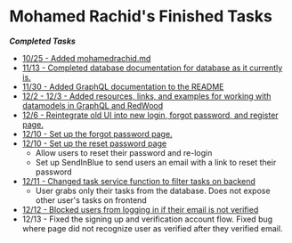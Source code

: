 # Mohamed Rachid's Finished Tasks

***Completed Tasks***

* [10/25 - Added mohamedrachid.md](https://github.com/Vrajs16/TaskAi/pull/1)
* [11/13 - Completed database documentation for database as it currently is.](https://github.com/Vrajs16/TaskAi/pull/39)
* [11/30 - Added GraphQL documentation to the README](https://github.com/Vrajs16/TaskAi/pull/58)
* [12/2 - 12/3 - Added resources, links, and examples for working with datamodels in GraphQL and RedWood](https://github.com/Vrajs16/TaskAi/pull/59)
* [12/6  - Reintegrate old UI into new login, forgot password, and register page.](https://github.com/Vrajs16/TaskAi/pull/70)
* [12/10 - Set up the forgot password page.](https://github.com/Vrajs16/TaskAi/pull/70/files)
* [12/10 - Set up the reset password page](https://github.com/Vrajs16/TaskAi/pull/85)
  * Allow users to reset their password and re-login
  * Set up SendInBlue to send users an email with a link to reset their password
* [12/11 - Changed task service function to filter tasks on backend](https://github.com/Vrajs16/TaskAi/pull/86)
  * User grabs only their tasks from the database. Does not expose other user's tasks on frontend
* [12/12 - Blocked users from logging in if their email is not verified](https://github.com/Vrajs16/TaskAi/pull/94)
* 12/13 - Fixed the signing up and verification account flow. Fixed bug where page did not recognize user as verified after they verified email.
